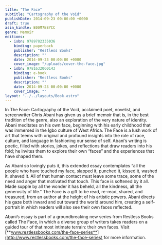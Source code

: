 ```yaml
---
title: "The Face"
subtitle: "Cartography of the Void"
publishDate: 2014-09-23 00:00:00 +0000
draft: true
asin_kindle: B00M7EEYCC
genre: Memoir
editions:
  - isbn: 9789782335036
    binding: paperback
    publisher: "Restless Books"
    description: ""
    date: 2014-09-23 00:00:00 +0000
    cover_image: "/uploads/cover-the-face.jpg"
  - isbn: 9781632060143
    binding: e-book
    publisher: "Restless Books"
    description: ""
    date: 2014-09-23 00:00:00 +0000
    cover_image: ""
layout: "../../layouts/Book.astro"
---
```


In The Face: Cartography of the Void, acclaimed poet, novelist, and screenwriter Chris Abani has given us a brief memoir that is, in the best tradition of the genre, also an exploration of the very nature of identity. Abani meditates on his own face, beginning with his early childhood that was immersed in the Igbo culture of West Africa. The Face is a lush work of art that teems with original and profound insights into the role of race, culture, and language in fashioning our sense of self. Abani’s writing is poetic, filled with stories, jokes, and reflections that draw readers into his fold; he invites them to explore their own “faces” and the experiences that have shaped them.

As Abani so lovingly puts it, this extended essay contemplates “all the people who have touched my face, slapped it, punched it, kissed it, washed it, shaved it. All of that human contact must leave some trace, some of the need and anger that motivated that touch. This face is softened by it all. Made supple by all the wonder it has beheld, all the kindness, all the generosity of life.” The Face is a gift to be read, re-read, shared, and treasured, from an author at the height of his artistic powers. Abani directs his gaze both inward and out toward the world around him, creating a self-portrait in which readers will also see their own faces reflected.

Abani’s essay is part of a groundbreaking new series from Restless Books called The Face, in which a diverse group of writers takes readers on a guided tour of that most intimate terrain: their own faces. Visit [**www.restlessbooks.com/the-face-series**](http://www.restlessbooks.com/the-face-series) for more information.
